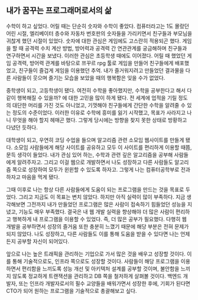 ## 내가 꿈꾸는 프로그래머로서의 삶

 수학이 하고 싶었다. 어릴 때는 단순히 숫자와 수학이 좋았다. 컴퓨터라고는 1도 몰랐던 어린 시절, 엘리베이터 층수와 자동차 번호판의 숫자들을 가리키면서 친구들과 부모님을 귀찮게 했던 시절이 있었다. 숫자에 대한 관심은 게임에도 고스란히 적용되곤 했다. 게임을 할 때 공격력 수치 계산 방법, 방어력과 공격력 간 연관관계를 궁금해하며 친구들과 연구하면서 시간을 보냈다. 이러한 관심은 초등학생 때에도 이어졌다. 어릴 때 했었던 게임 공격력, 방어력 관계를 바탕으로 쯔꾸르 rpg 툴로 게임을 만들어 친구들에게 배포했었고, 친구들이 즐겁게 게임을 이용했던 추억. 내가 즐거워지려고 만들었던 결과물을 다른 사람들이 웃으며 즐기는 모습을 보았을 때의 행복함은 잊을 수가 없었다.

 중학생이 되고, 고등학생이 됐다. 여전히 수학을 좋아했지만, 수학을 공부한다고 해서 다 같이 행복해질 수 있을까? 에 대한 고민을 많이 하게 됐다. 전 세계에 업적을 기릴 정도의 대단한 머리를 가진 것도 아니었고, 기껏해야 친구들에게 간단한 수학을 알려줄 수 있는 정도의 수준이었다. 이러한 이유로 수학에 흥미를 잃기 시작했고, 목표가 사라지고 나니 무엇을 해야 할지 헤매곤 했다. 그렇게 당시에는 방향을 찾지 못한 상태로 방황하고 다녔던 듯하다.

대학생이 되고, 우연히 코딩 수업을 들으며 알고리즘 관련 소모임 웹사이트를 만들게 됐다. 소모임 사람들에게 해당 사이트를 공유하고 모두 이 사이트를 편리하게 이용할 때쯤, 문득 생각이 들었다. 내가 관심 있어 하는, 수학과 관련 깊은 알고리즘을 공부해 사람들에게 알려주자고. 그리고 이걸 웹으로 개발하면서 나도 성장하고 다른 사람들도 알고리즘 쪽으로 성장하여 모두가 윈윈할 수 있도록 하자고. 그렇게 나는 컴퓨터공학부로 전과하자고 마음을 먹게 됐다.

 그때 이후로 나는 항상 다른 사람들에게 도움이 되는 프로그램을 만드는 것을 목표로 두었다. 그리고 지금도 이 목표는 변치 않았다. 하지만 아직 실력이 많이 부족하다. 지금 생각해보면 그전까지 내가 만들었던 프로그램은 많은 사람이 접속하기 힘들었던 성능을 지녔고, 기능도 매우 부족했다. 결국은 내 웹 개발 실력을 향상해야 더 많은 사람이 편리하고 행복하게 내 프로그램을 이용할 수 있었다. 즉, 더 많은 공부가 필요했다. 다행히 웹 개발을 공부하면서 성장의 즐거움 또한 충분히 느꼈기 때문에 해당 부분은 전혀 문제가 되지 않았다. 나도 성장하고, 다른 사람들도 이를 통해 도움을 받을 수 있다면 나는 언제든지 공부할 자신이 되어있다.

 앞으로 나는 높은 트래픽을 관리하는 기업으로 가서 많은 것을 배우고 성장할 것이다. 이를 통해 기술적으로도, 인프라 쪽으로도 성장할 것이다. 사람들이 해당 프로그램을 이용하면서 편리함을 느끼도록 성능 개선 및 아키텍처 설계를 공부할 것이며, 불안함을 느끼지 않도록 정교하게 트랜잭션을 관리하고 DB 쪽을 철저하게 살펴볼 것이다. 백엔드 개발자, 또는 인프라 개발자로서의 필수 교양들을 배워가면서 성장한 후에, 기회가 된다면 CTO가 되어 원하는 프로그램을 기술적으로 총괄해보고 싶다.